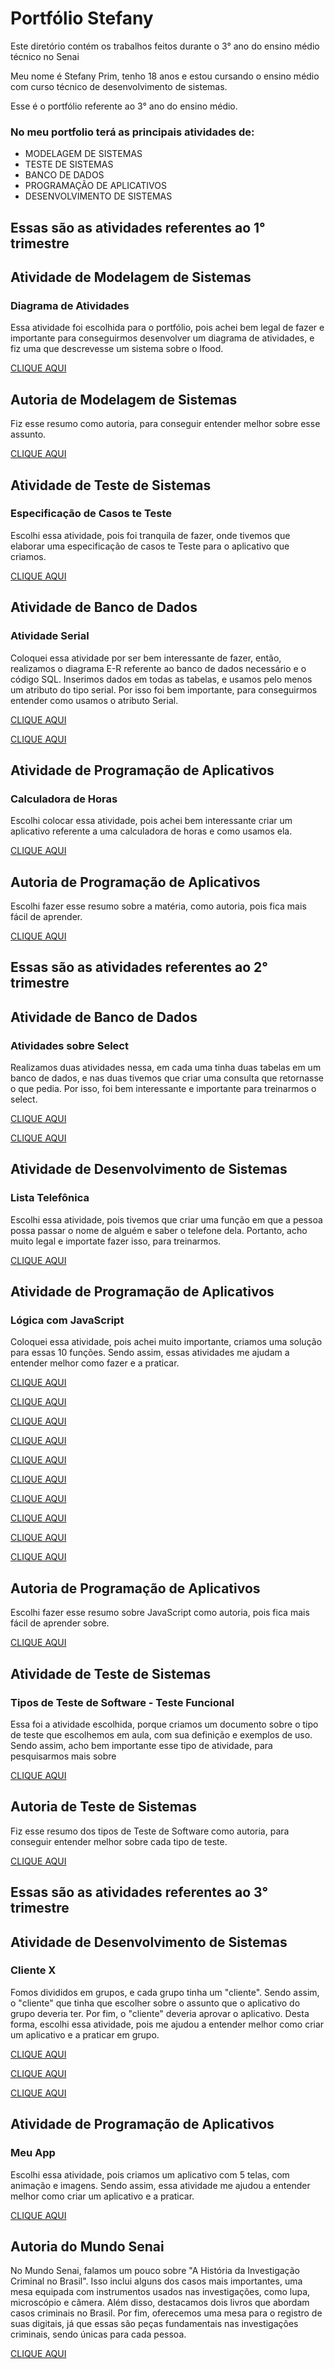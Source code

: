 # Portfólio Stefany
Este diretório contém os trabalhos feitos durante o 3° ano do ensino médio técnico no Senai

Meu nome é Stefany Prim, tenho 18 anos e estou cursando o ensino médio com curso técnico de desenvolvimento de sistemas.

Esse é o portfólio referente ao 3° ano do ensino médio. 

### No meu portfolio terá as principais atividades de:
* MODELAGEM DE SISTEMAS
* TESTE DE SISTEMAS
* BANCO DE DADOS
* PROGRAMAÇÃO DE APLICATIVOS
* DESENVOLVIMENTO DE SISTEMAS

## Essas são as atividades referentes ao 1° trimestre

## Atividade de Modelagem de Sistemas

### Diagrama de Atividades

Essa atividade foi escolhida para o portfólio, pois achei bem legal de fazer e importante para conseguirmos desenvolver um diagrama de atividades, e fiz uma que descrevesse um sistema sobre o Ifood.

[CLIQUE AQUI](Modelagem_de_Sistemas/Diagrama_de_Atividades.pdf)

## Autoria de Modelagem de Sistemas

Fiz esse resumo como autoria, para conseguir entender melhor sobre esse assunto.

[CLIQUE AQUI](/Modelagem_de_Sistemas/Autoria_Modelagem_de_Sistemas.pdf)

## Atividade de Teste de Sistemas

### Especificação de Casos te Teste

Escolhi essa atividade, pois foi tranquila de fazer, onde tivemos que elaborar uma especificação de casos te Teste para o aplicativo que criamos.

[CLIQUE AQUI](/Teste_de_Sistemas/Especificação_de_Casos_te_Teste.pdf)

## Atividade de Banco de Dados

### Atividade Serial

Coloquei essa atividade por ser bem interessante de fazer, então, realizamos o diagrama E-R referente ao banco de dados necessário e o código SQL. Inserimos dados em todas as tabelas, e usamos pelo menos um atributo do tipo serial. Por isso foi bem importante, para conseguirmos entender como usamos o atributo Serial.

[CLIQUE AQUI](/Banco_de_Dados/Atividade_serial.png)

[CLIQUE AQUI](/Banco_de_Dados/SQLite_(5)_(1).sql)

## Atividade de Programação de Aplicativos

### Calculadora de Horas

Escolhi colocar essa atividade, pois achei bem interessante criar um aplicativo referente a uma calculadora de horas e como usamos ela.

[CLIQUE AQUI](/Programacao_de_Aplicativos/Calculadora_de_Horas.pdf)

## Autoria de Programação de Aplicativos

Escolhi fazer esse resumo sobre a matéria, como autoria, pois fica mais fácil de aprender.

[CLIQUE AQUI](/Programacao_de_Aplicativos/Autoria_Programacao_de_Aplicativos.pdf)

## Essas são as atividades referentes ao 2° trimestre

## Atividade de Banco de Dados

### Atividades sobre Select

Realizamos duas atividades nessa, em cada uma tinha duas tabelas em um banco de dados, e nas duas tivemos que criar uma consulta que retornasse o que pedia. Por isso, foi bem interessante e importante para treinarmos o select.

[CLIQUE AQUI](Banco_de_Dados/PostgreSQL.1.sql)

[CLIQUE AQUI](Banco_de_Dados/PostgreSQL.2.sql)

## Atividade de Desenvolvimento de Sistemas

### Lista Telefônica

Escolhi essa atividade, pois tivemos que criar uma função em que a pessoa possa passar o nome de alguém e saber o telefone dela. Portanto, acho muito legal e importate fazer isso, para treinarmos.

[CLIQUE AQUI](Desenvolvimento_de_Sistemas/Lista_Telefonica.js)

## Atividade de Programação de Aplicativos

### Lógica com JavaScript

Coloquei essa atividade, pois achei muito importante, criamos uma solução para essas 10 funções. Sendo assim, essas atividades me ajudam a entender melhor como fazer e a praticar.

[CLIQUE AQUI](Programacao_de_Aplicativos/Função.1.js)

[CLIQUE AQUI](Programacao_de_Aplicativos/Função.2.js)

[CLIQUE AQUI](Programacao_de_Aplicativos/Função.3.js)

[CLIQUE AQUI](Programacao_de_Aplicativos/Função.4.js)

[CLIQUE AQUI](Programacao_de_Aplicativos/Função.5.js)

[CLIQUE AQUI](Programacao_de_Aplicativos/Função.6.js)

[CLIQUE AQUI](Programacao_de_Aplicativos/Função.7.js)

[CLIQUE AQUI](Programacao_de_Aplicativos/Função.8.js)

[CLIQUE AQUI](Programacao_de_Aplicativos/Função.9.js)

[CLIQUE AQUI](Programacao_de_Aplicativos/Função.10.js)

## Autoria de Programação de Aplicativos

Escolhi fazer esse resumo sobre JavaScript como autoria, pois fica mais fácil de aprender sobre.

[CLIQUE AQUI](Programacao_de_Aplicativos/Autoria_Programação_de_Aplicativos.pdf)

## Atividade de Teste de Sistemas

### Tipos de Teste de Software - Teste Funcional

Essa foi a atividade escolhida, porque criamos um documento sobre o tipo de teste que escolhemos em aula, com sua definição e exemplos de uso. Sendo assim, acho bem importante esse tipo de atividade, para pesquisarmos mais sobre 

[CLIQUE AQUI](Teste_de_Sistemas/Teste_Funcional.pdf)

## Autoria de Teste de Sistemas

Fiz esse resumo dos tipos de Teste de Software como autoria, para conseguir entender melhor sobre cada tipo de teste.

[CLIQUE AQUI](Teste_de_Sistemas/Autoria_Teste_de_Sistemas.pdf)

## Essas são as atividades referentes ao 3° trimestre

## Atividade de Desenvolvimento de Sistemas

### Cliente X

Fomos divididos em grupos, e cada grupo tinha um "cliente". Sendo assim, o "cliente" que tinha que escolher sobre o assunto que o aplicativo do grupo deveria ter. Por fim, o "cliente" deveria aprovar o aplicativo. Desta forma, escolhi essa atividade, pois me ajudou a entender melhor como criar um aplicativo e a praticar em grupo.

[CLIQUE AQUI](https://github.com/y-leandro/listatarefa)

[CLIQUE AQUI](/Desenvolvimento_de_Sistemas/FOCUS.IO.pdf)

[CLIQUE AQUI](/Desenvolvimento_de_Sistemas/Focus.pdf)

## Atividade de Programação de Aplicativos

### Meu App 

Escolhi essa atividade, pois criamos um aplicativo com 5 telas, com animação e imagens. Sendo assim, essa atividade me ajudou a entender melhor como criar um aplicativo e a praticar.

[CLIQUE AQUI](https://github.com/Stefanyprim/login)

## Autoria do Mundo Senai

No Mundo Senai, falamos um pouco sobre "A História da Investigação Criminal no Brasil". Isso inclui alguns dos casos mais importantes, uma mesa equipada com instrumentos usados nas investigações, como lupa, microscópio e câmera. Além disso, destacamos dois livros que abordam casos criminais no Brasil. Por fim, oferecemos uma mesa para o registro de suas digitais, já que essas são peças fundamentais nas investigações criminais, sendo únicas para cada pessoa.

[CLIQUE AQUI](Autoria)

